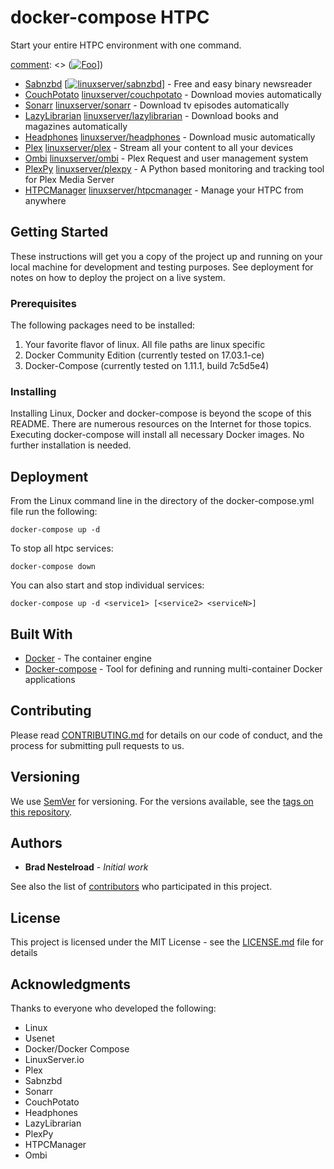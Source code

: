 # docker-compose HTPC

Start your entire HTPC environment with one command.

[comment]: <> (https://maxcdn.icons8.com/Color/PNG/24/Logos/docker-24.png)
[comment]: <> (<img src="https://maxcdn.icons8.com/Color/PNG/24/Logos/docker-24.png" title="Docker" width="24">)
[comment]: <> (<a href="http://google.com.au/" rel="some text">![Foo](http://www.google.com.au/images/nav_logo7.png)]</a>)

* [Sabnzbd](https://sabnzbd.org) <a href="https://hub.docker.com/r/linuxserver/sabnzbd/" rel="linuxserver/sabnzbd">[![linuxserver/sabnzbd](https://maxcdn.icons8.com/Color/PNG/24/Logos/docker-24.png)]</a> - Free and easy binary newsreader
* [CouchPotato](https://couchpota.to) [linuxserver/couchpotato](https://hub.docker.com/r/linuxserver/couchpotato/) - Download movies automatically 
* [Sonarr](https://sonarr.tv) [linuxserver/sonarr](https://hub.docker.com/r/linuxserver/sonarr/) - Download tv episodes automatically
* [LazyLibrarian](https://github.com/lazylibrarian/LazyLibrarian) [linuxserver/lazylibrarian](https://hub.docker.com/r/linuxserver/lazylibrarian/) - Download books and magazines automatically 
* [Headphones](https://github.com/rembo10/headphones) [linuxserver/headphones](https://hub.docker.com/r/linuxserver/headphones/) - Download music automatically 
* [Plex](https://www.plex.tv) [linuxserver/plex](https://hub.docker.com/r/linuxserver/plex/) - Stream all your content to all your devices
* [Ombi](http://www.ombi.io) [linuxserver/ombi](https://hub.docker.com/r/linuxserver/ombi/) - Plex Request and user management system 
* [PlexPy](https://github.com/JonnyWong16/plexpy) [linuxserver/plexpy](https://hub.docker.com/r/linuxserver/plexpy/) - A Python based monitoring and tracking tool for Plex Media Server 
* [HTPCManager](http://www.htpcmanager.io) [linuxserver/htpcmanager](https://hub.docker.com/r/linuxserver/htpcmanager/) - Manage your HTPC from anywhere 


## Getting Started

These instructions will get you a copy of the project up and running on your local machine for development and testing purposes. See deployment for notes on how to deploy the project on a live system.

### Prerequisites

The following packages need to be installed:

1. Your favorite flavor of linux.  All file paths are linux specific
2. Docker Community Edition (currently tested on 17.03.1-ce)
3. Docker-Compose (currently tested on 1.11.1, build 7c5d5e4)

### Installing

Installing Linux, Docker and docker-compose is beyond the scope of this README.  There are numerous resources on the Internet for those topics.  Executing docker-compose will install all necessary Docker images.  No further installation is needed.

## Deployment

From the Linux command line in the directory of the docker-compose.yml file run the following:

`docker-compose up -d`

To stop all htpc services:

`docker-compose down`

You can also start and stop individual services:

`docker-compose up -d <service1> [<service2> <serviceN>]`

## Built With

* [Docker](https://www.docker.com) - The container engine
* [Docker-compose](https://docs.docker.com/compose/) - Tool for defining and running multi-container Docker applications

## Contributing

Please read [CONTRIBUTING.md](CONTRIBUTING.md) for details on our code of conduct, and the process for submitting pull requests to us.

## Versioning

We use [SemVer](http://semver.org/) for versioning. For the versions available, see the [tags on this repository](https://github.com/bnestelroad/htpc/tags). 

## Authors

* **Brad Nestelroad** - *Initial work* 

See also the list of [contributors](https://github.com/bnestelroad/htpc/contributors) who participated in this project.

## License

This project is licensed under the MIT License - see the [LICENSE.md](LICENSE.md) file for details

## Acknowledgments

Thanks to everyone who developed the following:
* Linux
* Usenet
* Docker/Docker Compose
* LinuxServer.io
* Plex
* Sabnzbd
* Sonarr
* CouchPotato
* Headphones
* LazyLibrarian
* PlexPy
* HTPCManager
* Ombi

